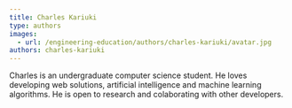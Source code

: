 ```yaml
---
title: Charles Kariuki
type: authors
images:
  - url: /engineering-education/authors/charles-kariuki/avatar.jpg
authors: charles-kariuki
---
```

Charles is an undergraduate computer science student. He loves developing web solutions, artificial intelligence and machine learning algorithms. He is open to research and colaborating with other developers.
